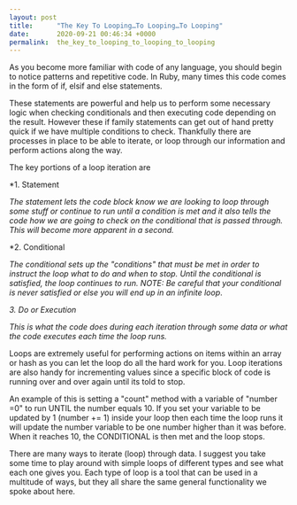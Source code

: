 ```yaml
---
layout: post
title:      "The Key To Looping…To Looping…To Looping"
date:       2020-09-21 00:46:34 +0000
permalink:  the_key_to_looping_to_looping_to_looping
---
```



As you become more familiar with code of any language, you should begin to notice patterns and repetitive code. In Ruby, many times this code comes in the form of if, elsif and else statements.

These statements are powerful and help us to perform some necessary logic when checking conditionals and then executing code depending on the result. However these if family statements can get out of hand pretty quick if we have multiple conditions to check. Thankfully there are processes in place to be able to iterate, or loop through our information and perform actions along the way.

The key portions of a loop iteration are 

*1. Statement

*The statement lets the code block know we are looking to loop through some stuff or continue to run until a condition is met and it also tells the code how we are going to check on the conditional that is passed through. This will become more apparent in a second.*

*2. Conditional

*The conditional sets up the "conditions" that must be met in order to instruct the loop what to do and when to stop. Until the conditional is satisfied, the loop continues to run. NOTE: Be careful that your conditional is never satisfied or else you will end up in an infinite loop*.

*3. Do or Execution*

*This is what the code does during each iteration through some data or what the code executes each time the loop runs.*

Loops are extremely useful for performing actions on items within an array or hash as you can let the loop do all the hard work for you. Loop iterations are also handy for incrementing values since a specific block of code is running over and over again until its told to stop. 

An example of this is setting a "count" method with a variable of "number =0" to run UNTIL the number equals 10. If you set your variable to be updated by 1 (number += 1) inside your loop then each time the loop runs it will update the number variable to be one number higher than it was before. When it reaches 10, the CONDITIONAL is then met and the loop stops.

There are many ways to iterate (loop) through data. I suggest you take some time to play around with simple loops of different types and see what each one gives you. Each type of loop is a tool that can be used in a multitude of ways, but they all share the same general functionality we spoke about here.
